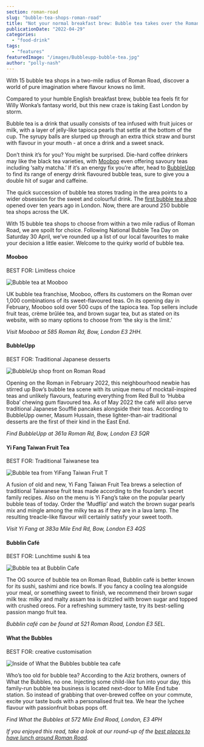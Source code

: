 ```yaml
---
section: roman-road
slug: "bubble-tea-shops-roman-road"
title: "Not your normal breakfast brew: Bubble tea takes over the Roman"
publicationDate: "2022-04-29"
categories: 
  - "food-drink"
tags: 
  - "features"
featuredImage: "/images/Bubbleupp-bubble-tea.jpg"
author: "polly-nash"
---
```


With 15 bubble tea shops in a two-mile radius of Roman Road, discover a world of pure imagination where flavour knows no limit. 

Compared to your humble English breakfast brew, bubble tea feels fit for Willy Wonka’s fantasy world, but this new craze is taking East London by storm. 

Bubble tea is a drink that usually consists of tea infused with fruit juices or milk, with a layer of jelly-like tapioca pearls that settle at the bottom of the cup. The syrupy balls are slurped up through an extra thick straw and burst with flavour in your mouth - at once a drink and a sweet snack.

Don’t think it’s for you? You might be surprised. Die-hard coffee drinkers may like the black tea varieties, with [Mooboo](https://romanroadlondon.com/mooboo-bubble-tea-open/) even offering savoury teas including ‘salty matcha.’ If it’s an energy fix you’re after, head to [BubbleUpp](https://romanroadlondon.com/bubbleupp-bubble-tea-open/) to find its range of energy drink flavoured bubble teas, sure to give you a double hit of sugar and caffeine.   

The quick succession of bubble tea stores trading in the area points to a wider obsession for the sweet and colourful drink. The [first bubble tea shop](https://www.bbc.co.uk/news/magazine-28640188#:~:text=Assad%20Khan%2C%20a%20former%20investment%20banker%2C%20opened%20the%20UK%27s%20first%20bubble%20tea%20shop%20in%20Soho%2C%20London%2C%20in%202011.) opened over ten years ago in London. Now, there are around 250 bubble tea shops across the UK.

With 15 bubble tea shops to choose from within a two mile radius of Roman Road, we are spoilt for choice. Following National Bubble Tea Day on Saturday 30 April, we’ve rounded up a list of our local favourites to make your decision a little easier. Welcome to the quirky world of bubble tea.

#### Mooboo

BEST FOR: Limitless choice

![Bubble tea at Mooboo](/images/mooboo-bubble-tea-1024x683.jpg)

UK bubble tea franchise, Mooboo, offers its customers on the Roman over 1,000 combinations of its sweet-flavoured teas. On its opening day in February, Mooboo sold over 500 cups of the tapioca tea. Top sellers include fruit teas, crème brûlée tea, and brown sugar tea, but as stated on its website, with so many options to choose from ‘the sky is the limit.’   

_Visit Mooboo at 585 Roman Rd, Bow, London E3 2HH._

#### BubbleUpp

BEST FOR: Traditional Japanese desserts

![BubbleUp shop front on Roman Road](/images/bubble-up-shop-1024x683.jpg)

Opening on the Roman in February 2022, this neighbourhood newbie has stirred up Bow’s bubble tea scene with its unique menu of mocktail-inspired teas and unlikely flavours, featuring everything from Red Bull to ‘Hubba Boba’ chewing gum flavoured tea. As of May 2022 the café will also serve traditional Japanese Soufflé pancakes alongside their teas. According to BubbleUpp owner, Masum Hussain, these lighter-than-air traditional desserts are the first of their kind in the East End.

_Find BubbleUpp at 361a Roman Rd, Bow, London E3 5QR_

#### Yi Fang Taiwan Fruit Tea

BEST FOR: Traditional Taiwanese tea 

![Bubble tea from YiFang Taiwan Fruit T](/images/yifang-bubble-tea-1024x683.jpg)

A fusion of old and new, Yi Fang Taiwan Fruit Tea brews a selection of traditional Taiwanese fruit teas made according to the founder’s secret family recipes. Also on the menu is Yi Fang’s take on the popular pearly bubble teas of today. Order the ‘Mudflip’ and watch the brown sugar pearls mix and mingle among the milky tea as if they are in a lava lamp. The resulting treacle-like flavour will certainly satisfy your sweet tooth. 

_Visit Yi Fang at 383a Mile End Rd, Bow, London E3 4QS_

#### Bubblin Café

BEST FOR: Lunchtime sushi & tea

![Bubble tea at Bubblin Cafe](/images/bubblin-cafe-bubble-tea-1024x683.jpg)

The OG source of bubble tea on Roman Road, Bubblin café is better known for its sushi, sashimi and rice bowls. If you fancy a cooling tea alongside your meal, or something sweet to finish, we recommend their brown sugar milk tea: milky and malty assam tea is drizzled with brown sugar and topped with crushed oreos. For a refreshing summery taste, try its best-selling passion mango fruit tea.

_Bubblin café can be found at 521 Roman Road, London E3 5EL._

#### What the Bubbles

BEST FOR: creative customisation

![Inside of What the Bubbles bubble tea cafe](/images/what-the-bubbles-bubble-tea-4-1024x683.jpg)

Who’s too old for bubble tea? According to the Aziz brothers, owners of What the Bubbles, no one. Injecting some child-like fun into your day, this family-run bubble tea business is located next-door to Mile End tube station. So instead of grabbing that over-brewed coffee on your commute, excite your taste buds with a personalised fruit tea. We hear the lychee flavour with passionfruit bobas pops off. 

_Find What the Bubbles at 572 Mile End Road, London, E3 4PH_

_If you enjoyed this read, take a look at our round-up of the [best places to have lunch around Roman Road](https://romanroadlondon.com/best-lunch-places/)._



